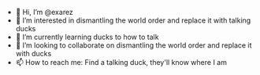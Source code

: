 - 👋 Hi, I’m @exarez
- 👀 I’m interested in dismantling the world order and replace it with talking ducks
- 🌱 I’m currently learning ducks to how to talk
- 💞️ I’m looking to collaborate on dismantling the world order and replace it with ducks
- 📫 How to reach me: Find a talking duck, they'll know where I am
